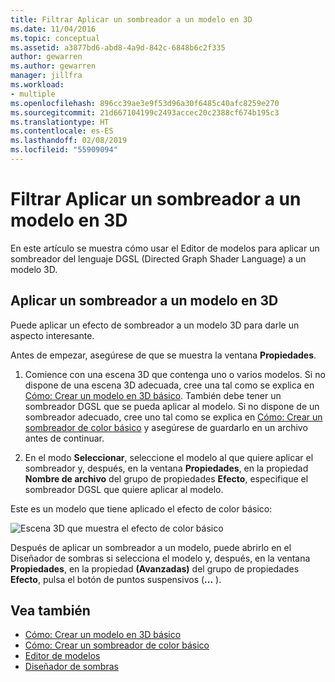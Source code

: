 ```yaml
---
title: Filtrar Aplicar un sombreador a un modelo en 3D
ms.date: 11/04/2016
ms.topic: conceptual
ms.assetid: a3877bd6-abd8-4a9d-842c-6848b6c2f335
author: gewarren
ms.author: gewarren
manager: jillfra
ms.workload:
- multiple
ms.openlocfilehash: 896cc39ae3e9f53d96a30f6485c40afc8259e270
ms.sourcegitcommit: 21d667104199c2493accec20c2388cf674b195c3
ms.translationtype: HT
ms.contentlocale: es-ES
ms.lasthandoff: 02/08/2019
ms.locfileid: "55909094"
---
```

# <a name="how-to-apply-a-shader-to-a-3d-model"></a>Filtrar Aplicar un sombreador a un modelo en 3D

En este artículo se muestra cómo usar el Editor de modelos para aplicar un sombreador del lenguaje DGSL (Directed Graph Shader Language) a un modelo 3D.

## <a name="apply-a-shader-to-a-3d-model"></a>Aplicar un sombreador a un modelo en 3D

Puede aplicar un efecto de sombreador a un modelo 3D para darle un aspecto interesante.

Antes de empezar, asegúrese de que se muestra la ventana **Propiedades**.

1. Comience con una escena 3D que contenga uno o varios modelos. Si no dispone de una escena 3D adecuada, cree una tal como se explica en [Cómo: Crear un modelo en 3D básico](../designers/how-to-create-a-basic-3-d-model.md). También debe tener un sombreador DGSL que se pueda aplicar al modelo. Si no dispone de un sombreador adecuado, cree uno tal como se explica en [Cómo: Crear un sombreador de color básico](../designers/how-to-create-a-basic-color-shader.md) y asegúrese de guardarlo en un archivo antes de continuar.

2. En el modo **Seleccionar**, seleccione el modelo al que quiere aplicar el sombreador y, después, en la ventana **Propiedades**, en la propiedad **Nombre de archivo** del grupo de propiedades **Efecto**, especifique el sombreador DGSL que quiere aplicar al modelo.

Este es un modelo que tiene aplicado el efecto de color básico:

![Escena 3D que muestra el efecto de color básico](../designers/media/digit-3d-model-effect.png)

Después de aplicar un sombreador a un modelo, puede abrirlo en el Diseñador de sombras si selecciona el modelo y, después, en la ventana **Propiedades**, en la propiedad **(Avanzadas)** del grupo de propiedades **Efecto**, pulsa el botón de puntos suspensivos (**...** ).

## <a name="see-also"></a>Vea también

- [Cómo: Crear un modelo en 3D básico](../designers/how-to-create-a-basic-3-d-model.md)
- [Cómo: Crear un sombreador de color básico](../designers/how-to-create-a-basic-color-shader.md)
- [Editor de modelos](../designers/model-editor.md)
- [Diseñador de sombras](../designers/shader-designer.md)